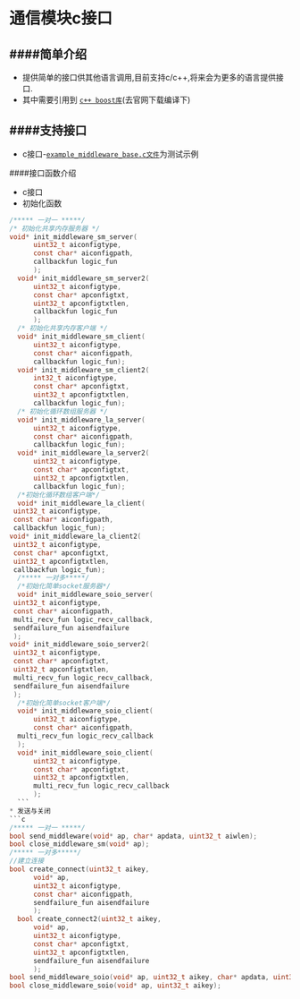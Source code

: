 通信模块c接口
==========================================


####简单介绍
------------------------------------------
*  提供简单的接口供其他语言调用,目前支持c/c++,将来会为更多的语言提供接口.
* 其中需要引用到 [`c++ boost库`](http://www.boost.org/)(去官网下载编译下)



####支持接口
------------------------------------------
* c接口-[`example_middleware_base.c文件`](https://github.com/NingLeixueR/middleware/blob/master/OtherLanguages/c/middleware_base/example_middleware_base.c)为测试示例



####接口函数介绍
*  c接口
  * 初始化函数
  ```c
  /***** 一对一 *****/
  /* 初始化共享内存服务器 */
  void* init_middleware_sm_server(
		uint32_t aiconfigtype,
		const char* aiconfigpath,
		callbackfun logic_fun
		);
	void* init_middleware_sm_server2(
		uint32_t aiconfigtype,
		const char* apconfigtxt,
		uint32_t apconfigtxtlen,
		callbackfun logic_fun
		);
    /* 初始化共享内存客户端 */
    void* init_middleware_sm_client(
		uint32_t aiconfigtype,
		const char* aiconfigpath,
		callbackfun logic_fun);
	void* init_middleware_sm_client2(
		int32_t aiconfigtype,
		const char* apconfigtxt,
		uint32_t apconfigtxtlen,
		callbackfun logic_fun);
    /* 初始化循环数组服务器 */
    void* init_middleware_la_server(
		uint32_t aiconfigtype,
		const char* aiconfigpath,
		callbackfun logic_fun);
	void* init_middleware_la_server2(
		uint32_t aiconfigtype,
		const char* apconfigtxt,
		uint32_t apconfigtxtlen,
		callbackfun logic_fun);
    /*初始化循环数组客户端*/
    void* init_middleware_la_client(
   uint32_t aiconfigtype,
   const char* aiconfigpath,
   callbackfun logic_fun);
 void* init_middleware_la_client2(
   uint32_t aiconfigtype,
   const char* apconfigtxt,
   uint32_t apconfigtxtlen,
   callbackfun logic_fun);
    /***** 一对多*****/
    /*初始化简单socket服务器*/
    void* init_middleware_soio_server(
   uint32_t aiconfigtype,
   const char* aiconfigpath,
   multi_recv_fun logic_recv_callback,
   sendfailure_fun aisendfailure
   );
 void* init_middleware_soio_server2(
   uint32_t aiconfigtype,
   const char* apconfigtxt,
   uint32_t apconfigtxtlen,
   multi_recv_fun logic_recv_callback,
   sendfailure_fun aisendfailure
   );
    /*初始化简单socket客户端*/
    void* init_middleware_soio_client(
		uint32_t aiconfigtype,
		const char* aiconfigpath,
    multi_recv_fun logic_recv_callback
    );
	void* init_middleware_soio_client(
		uint32_t aiconfigtype,
		const char* apconfigtxt,
		uint32_t apconfigtxtlen,
		multi_recv_fun logic_recv_callback
		);
    ```
  * 发送与关闭
  ```c
  /***** 一对一 *****/
 bool send_middleware(void* ap, char* apdata, uint32_t aiwlen);
 bool close_middleware_sm(void* ap);
  /***** 一对多*****/
  //建立连接
  bool create_connect(uint32_t aikey,
		void* ap,
		uint32_t aiconfigtype,
		const char* aiconfigpath,
		sendfailure_fun aisendfailure
		);
	bool create_connect2(uint32_t aikey,
		void* ap,
		uint32_t aiconfigtype,
		const char* apconfigtxt,
		uint32_t apconfigtxtlen,
		sendfailure_fun aisendfailure
		);
  bool send_middleware_soio(void* ap, uint32_t aikey, char* apdata, uint32_t aiwlen);
  bool close_middleware_soio(void* ap, uint32_t aikey);
  ```
